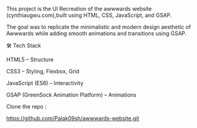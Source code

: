 This project is the UI Recreation of the awwwards website (cynthiaugwu.com),built using HTML, CSS, JavaScript, and GSAP.

The goal was to replicate the minimalistic and modern design aesthetic of Awwwards while adding smooth animations and transitions using GSAP.

🛠️ Tech Stack

HTML5 – Structure

CSS3 – Styling, Flexbox, Grid

JavaScript (ES6) – Interactivity

GSAP (GreenSock Animation Platform) – Animations

Clone the repo :

https://github.com/Palak09sh/awwwards-website.git
